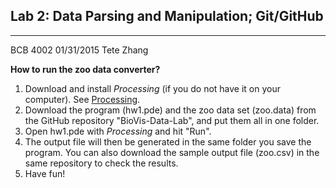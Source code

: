 Lab 2: Data Parsing and Manipulation; Git/GitHub
---
---
BCB 4002
01/31/2015
Tete Zhang

**How to run the zoo data converter?**

1. Download and install *Processing* (if you do not have it on your computer). See [Processing](www.processing.org). 
2. Download the program (hw1.pde) and the zoo data set (zoo.data) from the GitHub repository "BioVis-Data-Lab", and put them all in one folder. 
3. Open hw1.pde with *Processing* and hit "Run".
4. The output file will then be generated in the same folder you save the program. You can also download the sample output file (zoo.csv) in the same repository to check the results.
5. Have fun!